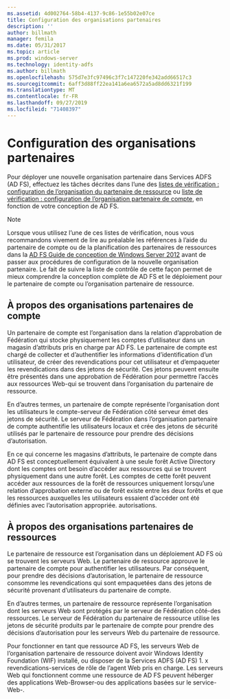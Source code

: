 ```yaml
---
ms.assetid: 4d002764-58b4-4137-9c86-1e55b02e07ce
title: Configuration des organisations partenaires
description: ''
author: billmath
manager: femila
ms.date: 05/31/2017
ms.topic: article
ms.prod: windows-server
ms.technology: identity-adfs
ms.author: billmath
ms.openlocfilehash: 575d7e3fc97496c3f7c147220fe342add66517c3
ms.sourcegitcommit: 6aff3d88ff22ea141a6ea6572a5ad8dd6321f199
ms.translationtype: MT
ms.contentlocale: fr-FR
ms.lasthandoff: 09/27/2019
ms.locfileid: "71408397"
---
```

# <a name="configuring-partner-organizations"></a>Configuration des organisations partenaires

Pour déployer une nouvelle organisation partenaire dans Services ADFS \(AD FS\), effectuez les tâches décrites dans l’une des [listes de vérification : configuration de l’organisation du partenaire de ressource](Checklist--Configuring-the-Resource-Partner-Organization.md) ou [liste de vérification : configuration de l’organisation partenaire de compte](Checklist--Configuring-the-Account-Partner-Organization.md), en fonction de votre conception de AD FS.  
  
> [!NOTE]  
> Lorsque vous utilisez l’une de ces listes de vérification, nous vous recommandons vivement de lire au préalable les références à l’aide du partenaire de compte ou de la planification des partenaires de ressources dans la [AD FS Guide de conception de Windows Server 2012](https://technet.microsoft.com/library/dd807036.aspx) avant de passer aux procédures de configuration de la nouvelle organisation partenaire. Le fait de suivre la liste de contrôle de cette façon permet de mieux comprendre la conception complète de AD FS et le déploiement pour le partenaire de compte ou l’organisation partenaire de ressource.  
  
## <a name="about-account-partner-organizations"></a>À propos des organisations partenaires de compte  
Un partenaire de compte est l’organisation dans la relation d’approbation de Fédération qui stocke physiquement les comptes d’utilisateur dans un magasin d’attributs pris en charge par AD FS. Le partenaire de compte est chargé de collecter et d’authentifier les informations d’identification d’un utilisateur, de créer des revendications pour cet utilisateur et d’empaqueter les revendications dans des jetons de sécurité. Ces jetons peuvent ensuite être présentés dans une approbation de Fédération pour permettre l’accès aux ressources Web\-qui se trouvent dans l’organisation du partenaire de ressource.  
  
En d’autres termes, un partenaire de compte représente l’organisation dont les utilisateurs le compte\-serveur de Fédération côté serveur émet des jetons de sécurité. Le serveur de Fédération dans l’organisation partenaire de compte authentifie les utilisateurs locaux et crée des jetons de sécurité utilisés par le partenaire de ressource pour prendre des décisions d’autorisation.  
  
En ce qui concerne les magasins d’attributs, le partenaire de compte dans AD FS est conceptuellement équivalent à une seule forêt Active Directory dont les comptes ont besoin d’accéder aux ressources qui se trouvent physiquement dans une autre forêt. Les comptes de cette forêt peuvent accéder aux ressources de la forêt de ressources uniquement lorsqu’une relation d’approbation externe ou de forêt existe entre les deux forêts et que les ressources auxquelles les utilisateurs essaient d’accéder ont été définies avec l’autorisation appropriée. autorisations.  
  
## <a name="about-resource-partner-organizations"></a>À propos des organisations partenaires de ressources  
Le partenaire de ressource est l’organisation dans un déploiement AD FS où se trouvent les serveurs Web. Le partenaire de ressource approuve le partenaire de compte pour authentifier les utilisateurs. Par conséquent, pour prendre des décisions d’autorisation, le partenaire de ressource consomme les revendications qui sont empaquetées dans des jetons de sécurité provenant d’utilisateurs du partenaire de compte.  
  
En d’autres termes, un partenaire de ressource représente l’organisation dont les serveurs Web sont protégés par le serveur de Fédération côté\-des ressources. Le serveur de Fédération du partenaire de ressource utilise les jetons de sécurité produits par le partenaire de compte pour prendre des décisions d’autorisation pour les serveurs Web du partenaire de ressource.  
  
Pour fonctionner en tant que ressource AD FS, les serveurs Web de l’organisation partenaire de ressource doivent avoir Windows Identity Foundation \(WIF\) installé, ou disposer de la Services ADFS \(AD FS\) 1. x revendications\-services de rôle de l’agent Web pris en charge. Les serveurs Web qui fonctionnent comme une ressource de AD FS peuvent héberger des applications Web\-Browser\-ou des applications basées sur le service\-Web\-.  
